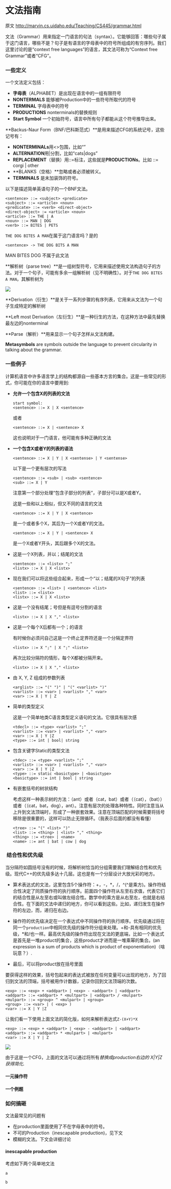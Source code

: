 # 文法指南
原文 http://marvin.cs.uidaho.edu/Teaching/CS445/grammar.html

文法（Grammar）用来指定一门语言的句法（syntax）。它能够回答：哪些句子属于这门语言，哪些不是？句子是有语言的字母表中的符号所组成的有穷序列。我们这里讨论的是“context free languages”的语言，其文法可称为“Context free Grammar”或者“CFG”。


### 一些定义

一个文法定义包括：

- **字母表**（ALPHABET）是出现在语言中的一组有限符号
- **NONTERMALS** 能够被Production中的一些符号所取代的符号
- **TERMINAL** 字母表中的符号
- **PRODUCTIONS** nonterminals的替换规则
- **Start Symbol** 一个初始符号，语言中所有句子都能从这个符号推导出来。

**Backus-Naur Form（BNF/巴科斯范式）**是用来描述CFG的系统记号，这些记号有：

- **NONTERMINALs**用<>包围，比如“<turtle>”
- **ALTERNATION**用|分割，比如“cats|dogs”
- **REPLACEMENT**（替换）用::=标注，这些就是**PRODUCTIONs**。比如 <dogs> ::= corgi | other
-  **BLANKS（空格）**忽略或者必须被转义。
-  **TERMINALS** 是未加装饰的符号。

以下是描述简单英语句子的一个BNF文法。

```
<sentence> ::= <subject> <predicate>
<subject> ::= <article> <noun>
<predicate> ::= <verb> <direct-object>
<direct-object> := <article> <noun>
<article> ::= THE | A
<noun> ::= MAN | DOG
<verb> ::= BITES | PETS
```

`THE DOG BITES A MAN`在属于这门语言吗？是的

```
<sentence> -> THE DOG BITS A MAN
```

MAN BITES DOG 不属于此文法

**解析树（parse tree）**是一组树型符号，它用来描述使用文法构造句子的方法。对于一个句子，可能有多余一组解析树（见不明确性）。对于`THE DOG BITES A MAN`，其解析树为

<img src=http://marvin.cs.uidaho.edu/Teaching/CS445/sentenceParse.png>

**Derivation（衍生）**是关于一系列步骤的有序列表，它用来从文法为一个句子生成特定的解析树

**Left most Derivation（左衍生）**是一种衍生的方法，在这种方法中最先替换最左边的nonterminal

**Parse（解析）**用来显示一个句子怎样从文法构建。

**Metasymbols** are symbols outside the language to prevent circularity in talking about the grammar. 
 
 
### 一些例子
 
 
 计算机语言中许多语言学上的结构都源自一些基本方言的集合。这是一些常见的形式，你可能在你的语言中要用到:
 
 - **允许一个包含X的列表的文法**
 	
 	```
 	start symbol:
 	<sentence> ::= X | X <sentence>
 	```
 	或者
 	
 	```
 	<sentence> ::= X | <sentence> X
 	```
 	这也说明对于一门语言，他可能有多种正确的文法
 	
 - **一个包含X或者Y的列表的语法**

 	```
 	<sentence> ::= X | Y | X <sentense> | Y <sentense>
 	```
 	以下是一个更有层次的写法
 	
 	```
 	<sentence> ::= <sub> | <sub> <sentence>
 	<sub> ::= X | Y
 	```
 	
 	注意第一个部分处理“包含子部分的列表”，子部分可以是X或者Y。
 	
 	这是一些和以上相似，但又不同的语言的文法
 	
 	```
 	<sentence> ::= X | Y | X <sentence>
 	```
 	
 	是一个或者多个X，其后为一个X或者Y的文法。
 	
 	```
 	<sentence> ::= X | Y | <sentence> X
 	```
 	
 	是一个X或者Y开头，其后跟多个X的文法。
 	
 - 这是一个X列表，并以；结尾的文法
 	
 	```
 	<sentence> ::= <listx> ";"
 	<listx> ::= X | X <listx>
 	```
 	
 - 现在我们可以将这些组合起来，形成一个“以；结尾的X句子”的列表
 	
 	```
 	<sentence> ::= <list> | <sentence> <list>
 	<list> ::= <listx>
 	<listx> ::= X | X <listx>
 	```
 	
 - 这是一个没有结尾；号但是有逗号分割的语言
 	
 	```
 	<listx> ::= X | X "," <listx>
 	```
 	 	
 - 这是一个每个X后都有一个；的语言
 	
 	有时候你必须问自己这是一个终止定界符还是一个分隔定界符


 	```
 	<listx> ::= X ";" | X ";" <listx>
 	```
 	再次比较分隔符的情形，每个X都被分隔开来。
 	
 	```
 	<listx> ::= X | X "," <listx>
 	```
 	
 - 由 X, Y, Z 组成的参数列表
 	
 	```
 	<arglist> ::= "(" ")" | "(" <varlist> ")"
 	<varlist> ::= <var> | <varlist> "," <var>
 	<var> ::= X | Y | Z
 	```
 	
 - 简单的类型定义
 
 	这是一个简单地类C语言类型定义语句的文法。它很具有层次感
 	
 	```
 	<tdecl> ::= <type> <varlist> ";"
 	<varlist> ::= <var> | <varlist> "," <var>
 	<var> ::= X | Y |Z
 	<type> ::= int | bool| string
 	```
 	
 - 包含关键字Static的类型文法
 	
 	```
 	<tdec> ::= <type> <varlist> ";"
 	<varlist> ::= <var> | <varlist> "," <var>
 	<var> ::= X | Y |Z
 	<type> ::= static <basictype> | <basictype>
 	<basictype> ::= int | bool | string
 	```
 	
 - 有嵌套括号的树状结构
 	
 	考虑这样一种表示树的方法：（ant）或者（cat，bat）或者（（cat），（bat））或者（（cat，bat，dog），ant）。注意有层次的处理各种特性。同时注意当<tree>从<thing>上升到文法顶端时，形成了一种嵌套效果。注意在顶端匹配<tree>的时候需要将括号移除是很重要的，这样可以防止无限循环。（我表示后面的都没有看懂）
 	
 	```
 	<tree> ::= "(" <list> ")"
 	<list> ::= <thing> | <list> "," <thing>
 	<thing> ::= <tree> | <name>
 	<name> ::= ant | bat | cow | dog
 	```
 	
###  结合性和优先级

当分隔符如圆括号没有的时候，将解析树恰当的分组需要我们理解结合性和优先级。现代C++的优先级多达十几层。这也是有一个分层设计大放光彩的地方。

- 算术表达式的文法，这里包含5个操作符：+，-，*，/，^(^是乘方)。操作符结合性决定了同质操作符的执行顺序。前面四个操作符从左至右求值，代表它们的结合性是从左至右或叫做左结合性。数学中的乘方是从右至左，也就是右结合性。在下面的文法中递归的地方，你可以看到这些。比如<exp>，递归发生在操作符的左边，而<multpart>，递归在右边。
 	
- 操作符的优先级决定在一个表达式中不同操作符的执行顺序。优先级通过将在同一个`production`中相同优先级的操作符分组来处理。+和-具有相同的优先级，*和/也一样。最高优先级的操作符出现在文法的更底端，比如一个表达式是首先是一堆product的集合，这些product才进而是一堆乘幂的集合。(an expression is a sum of products which is product of exponentiation)（啥玩意？）.

- 最后，可以将product放在括号里面

要获得这样的效果，括号包起来的表达式被放在任何变量可以出现的地方，为了回归到文法的顶端，括号被用作计数器，记录你回到文法顶端的次数。

```
<exp> ::= <exp> + <addpart> | <exp> - <addpart> | <addpart>
<addpart> ::= <addpart> * <multpart> | <addpart> / <mulpart>
<mulpart> ::= <group> ^ <mulpart> | <group>
<group> ::= <var> | ( <exp> )
<var> ::= X | Y |Z
```

让我们看一下使用上面文法的简化版，如何来解析表达式`Z-(X+Y)*X`

```
<exp> ::= <exp> + <addpart> | <exp> - <addpart> | <addpart>
<addpart> ::= <addpart> * <mulpart> | <mulpart>
<var> ::= X | Y | Z
```

<img src="http://marvin.cs.uidaho.edu/Teaching/CS445/calcParse.png">

由于这是一个CFG，上面的文法可以通过将所有<var>替换成production右边的 X|Y|Z获得简化.

#### 一元操作符


#### 一个例题


### 如何搞砸

文法最常见的问题有

- 在production里面使用了不在字母表中的符号。
- 不可的Production（inescapable production)，见下文
- 模糊的文法。下文会详细讨论

#### inescapable production

考虑如下两个简单地文法


```
a
```

```
b
```

